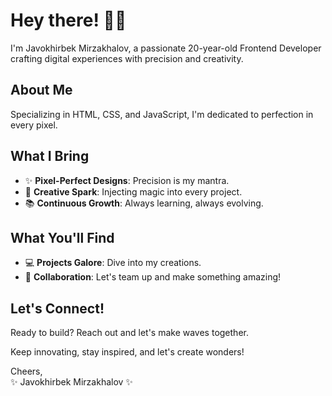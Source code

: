 # Hey there! 💪🫱

I'm Javokhirbek Mirzakhalov, a passionate 20-year-old Frontend Developer crafting digital experiences with precision and creativity.

## About Me

Specializing in HTML, CSS, and JavaScript, I'm dedicated to perfection in every pixel.

## What I Bring

- ✨ **Pixel-Perfect Designs**: Precision is my mantra.
- 🎨 **Creative Spark**: Injecting magic into every project.
- 📚 **Continuous Growth**: Always learning, always evolving.

## What You'll Find

- 💻 **Projects Galore**: Dive into my creations.
- 🚀 **Collaboration**: Let's team up and make something amazing!

## Let's Connect!

Ready to build? Reach out and let's make waves together.

Keep innovating, stay inspired, and let's create wonders!

Cheers,  
✨ Javokhirbek Mirzakhalov ✨
